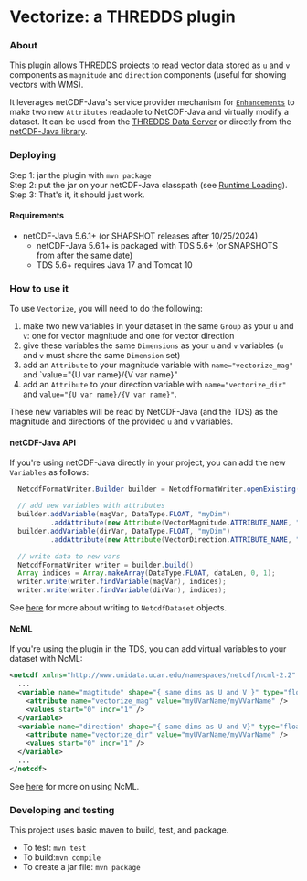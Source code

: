 # Vectorize: a THREDDS plugin

### About
This plugin allows THREDDS projects to read vector data stored as `u` and `v` components as `magnitude` and `direction` components (useful for showing vectors with WMS).

It leverages netCDF-Java's service provider mechanism for [`Enhancements`](https://docs.unidata.ucar.edu/netcdf-java/5.6/userguide/netcdf_dataset.html#netcdfdatasetenhance) to make two new `Attributes` readable to NetCDF-Java and virtually modify a dataset.
It can be used from the [THREDDS Data Server](https://docs.unidata.ucar.edu/tds/current/userguide/index.html) or directly from the [netCDF-Java library](https://docs.unidata.ucar.edu/netcdf-java/5.6/userguide/index.html).

### Deploying
Step 1: jar the plugin with `mvn package`  
Step 2: put the jar on your netCDF-Java classpath (see [Runtime Loading](https://docs.unidata.ucar.edu/netcdf-java/5.6/userguide/runtime_loading.html)).  
Step 3: That's it, it should just work.

#### Requirements
- netCDF-Java 5.6.1+ (or SHAPSHOT releases after 10/25/2024)
    - netCDF-Java 5.6.1+ is packaged with TDS 5.6+ (or SNAPSHOTS from after the same date)
    - TDS 5.6+ requires Java 17 and Tomcat 10

### How to use it
To use `Vectorize`, you will need to do the following:
1) make two new variables in your dataset in the same `Group` as your `u` and `v`: one for vector magnitude and one for vector direction
2) give these variables the same `Dimensions` as your `u` and `v` variables (`u` and `v` must share the same `Dimension` set)
3) add an `Attribute` to your magnitude variable with `name="vectorize_mag"` and `value="{U var name}/{V var name}"
4) add an `Attribute` to your direction variable with `name="vectorize_dir"` and `value="{U var name}/{V var name}"`.  

These new variables will be read by NetCDF-Java (and the TDS) as the magnitude and directions of the provided `u` and `v` variables.

#### netCDF-Java API
If you're using netCDF-Java directly in your project, you can add the new `Variables` as follows:
~~~java
  NetcdfFormatWriter.Builder builder = NetcdfFormatWriter.openExisting("pathToMyFile");

  // add new variables with attributes
  builder.addVariable(magVar, DataType.FLOAT, "myDim")
          .addAttribute(new Attribute(VectorMagnitude.ATTRIBUTE_NAME, "myUVarName/myVVarName"));
  builder.addVariable(dirVar, DataType.FLOAT, "myDim")
          .addAttribute(new Attribute(VectorDirection.ATTRIBUTE_NAME, "myUVarName/myVVarName"));

  // write data to new vars
  NetcdfFormatWriter writer = builder.build()
  Array indices = Array.makeArray(DataType.FLOAT, dataLen, 0, 1);
  writer.write(writer.findVariable(magVar), indices);
  writer.write(writer.findVariable(dirVar), indices);
~~~
See [here](https://docs.unidata.ucar.edu/netcdf-java/5.6/userguide/writing_netcdf.html) for more about writing to `NetcdfDataset` objects.

#### NcML
If you're using the plugin in the TDS, you can add virtual variables to your dataset with NcML:
~~~xml
<netcdf xmlns="http://www.unidata.ucar.edu/namespaces/netcdf/ncml-2.2" location="{myDatasetLocation}">
  ...
  <variable name="magtitude" shape="{ same dims as U and V }" type="float">
    <attribute name="vectorize_mag" value="myUVarName/myVVarName" />
    <values start="0" incr="1" />
  </variable>
  <variable name="direction" shape="{ same dims as U and V}" type="float">
    <attribute name="vectorize_dir" value="myUVarName/myVVarName" />
    <values start="0" incr="1" />
  </variable>
  ...
</netcdf>
~~~
See [here](https://docs.unidata.ucar.edu/thredds/ncml/2.2/index.html) for more on using NcML.

### Developing and testing
This project uses basic maven to build, test, and package.
- To test: `mvn test`
- To build:`mvn compile`
- To create a jar file: `mvn package`

